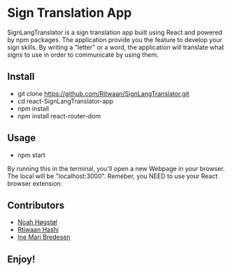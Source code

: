 # Sign Translation App

SignLangTranslator is a sign translation app built using React and powered by npm packages. The application provide you the feature to develop your sign skills. By writing a "letter" or a word, the application will translate what signs to use in order to communicate by using them.

## Install 
* git clone https://github.com/Ritwaan/SignLangTranslator.git
* cd react-SignLangTranslator-app
* npm install
* npm install react-router-dom

## Usage
* npm start

By running this in the terminal, you'll open a new Webpage in your browser. The local will be "localhost:3000". Remeber, you NEED to use your React browser extension.


## Contributors
- [Noah Høgstøl](https://github.com/Nuuah)
- [Rtiwaan Hashi](https://github.com/Ritwaan)
- [Ine Mari Bredesen](https://github.com/inemari)

## Enjoy!
